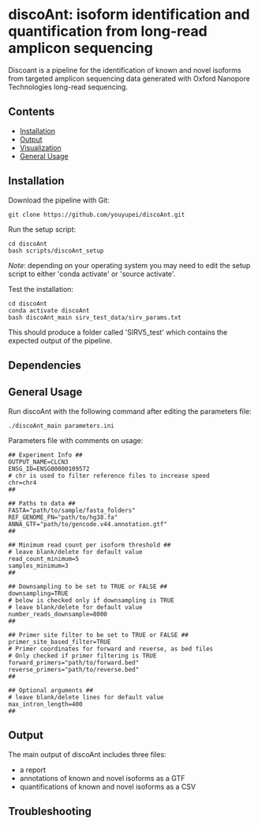 # discoAnt: isoform identification and quantification from long-read amplicon sequencing

Discoant is a pipeline for the identification of known and novel isoforms from targeted amplicon sequencing data generated with Oxford Nanopore Technologies long-read sequencing. 

## Contents

- [Installation](#installation)
- [Output](#Output)
- [Visualization](#Visualization)
- [General Usage](#General-Usage)

## Installation

Download the pipeline with Git:
```
git clone https://github.com/youyupei/discoAnt.git
```

Run the setup script:
```
cd discoAnt
bash scripts/discoAnt_setup
```
*Note*: depending on your operating system you may need to edit the setup script to either 'conda activate' or 'source activate'.

Test the installation:
```
cd discoAnt
conda activate discoAnt
bash discoAnt_main sirv_test_data/sirv_params.txt
```
This should produce a folder called 'SIRV5_test' which contains the expected output of the pipeline.

## Dependencies

## General Usage
Run discoAnt with the following command after editing the parameters file:
```
./discoAnt_main parameters.ini
```

Parameters file with comments on usage:
```
## Experiment Info ##
OUTPUT_NAME=CLCN3
ENSG_ID=ENSG00000109572
# chr is used to filter reference files to increase speed
chr=chr4
##

## Paths to data ##
FASTA="path/to/sample/fasta_folders"
REF_GENOME_FN="path/to/hg38.fa"
ANNA_GTF="path/to/gencode.v44.annotation.gtf"
##

## Minimum read count per isoform threshold ##
# leave blank/delete for default value
read_count_minimum=5
samples_minimum=3
##

## Downsampling to be set to TRUE or FALSE ##
downsampling=TRUE
# below is checked only if downsampling is TRUE
# leave blank/delete for default value
number_reads_downsample=8000
##

## Primer site filter to be set to TRUE or FALSE ##
primer_site_based_filter=TRUE
# Primer coordinates for forward and reverse, as bed files
# Only checked if primer filtering is TRUE
forward_primers="path/to/forward.bed"
reverse_primers="path/to/reverse.bed"
##

## Optional arguments ##
# leave blank/delete lines for default value
max_intron_length=400
##
```
## Output
The main output of discoAnt includes three files:
  - a report
  - annotations of known and novel isoforms as a GTF
  - quantifications of known and novel isoforms as a CSV

## Troubleshooting




